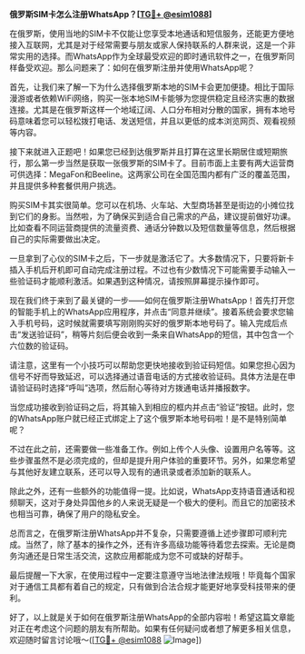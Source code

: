 **俄罗斯SIM卡怎么注册WhatsApp？[[TG💪+ @esim1088](https://t.me/s/esim1088)]**

在俄罗斯，使用当地的SIM卡不仅能让您享受本地通话和短信服务，还能更方便地接入互联网，尤其是对于经常需要与朋友或家人保持联系的人群来说，这是一个非常实用的选择。而WhatsApp作为全球最受欢迎的即时通讯软件之一，在俄罗斯同样备受欢迎。那么问题来了：如何在俄罗斯注册并使用WhatsApp呢？

首先，让我们来了解一下为什么选择俄罗斯本地的SIM卡会更加便捷。相比于国际漫游或者依赖WiFi网络，购买一张本地SIM卡能够为您提供稳定且经济实惠的数据连接。尤其是在俄罗斯这样一个地域辽阔、人口分布相对分散的国家，拥有本地号码意味着您可以轻松拨打电话、发送短信，并且以更低的成本浏览网页、观看视频等内容。

接下来就进入正题吧！如果您已经到达俄罗斯并且打算在这里长期居住或短期旅行，那么第一步当然是获取一张俄罗斯的SIM卡了。目前市面上主要有两大运营商可供选择：MegaFon和Beeline。这两家公司在全国范围内都有广泛的覆盖范围，并且提供多种套餐供用户挑选。

购买SIM卡其实很简单。您可以在机场、火车站、大型商场甚至是街边的小摊位找到它们的身影。当然啦，为了确保买到适合自己需求的产品，建议提前做好功课。比如查看不同运营商提供的流量资费、通话分钟数以及短信数量等信息，然后根据自己的实际需要做出决定。

一旦拿到了心仪的SIM卡之后，下一步就是激活它了。大多数情况下，只要将新卡插入手机后开机即可自动完成注册过程。不过也有少数情况下可能需要手动输入一些验证码才能顺利激活。如果遇到这种情况，请按照屏幕提示操作即可。

现在我们终于来到了最关键的一步——如何在俄罗斯注册WhatsApp！首先打开您的智能手机上的WhatsApp应用程序，并点击“同意并继续”。接着系统会要求您输入手机号码，这时候就需要填写刚刚购买好的俄罗斯本地号码了。输入完成后点击“发送验证码”，稍等片刻后便会收到一条来自WhatsApp的短信，其中包含一个六位数的验证码。

请注意，这里有一个小技巧可以帮助您更快地接收到验证码短信。如果您担心因为信号不好而导致延迟，可以选择通过语音电话的方式接收验证码。具体方法是在申请验证码时选择“呼叫”选项，然后耐心等待对方拨通电话并播报数字。

当您成功接收到验证码之后，将其输入到相应的框内并点击“验证”按钮。此时，您的WhatsApp账户就已经正式绑定上了这个俄罗斯本地号码啦！是不是特别简单呢？

不过在此之前，还需要做一些准备工作。例如上传个人头像、设置用户名等等。这些步骤虽然不是必须完成的，但却是提升用户体验的重要环节。另外，如果您希望与其他好友建立联系，还可以导入现有的通讯录或者添加新的联系人。

除此之外，还有一些额外的功能值得一提。比如说，WhatsApp支持语音通话和视频聊天，这对于身处异国他乡的人来说无疑是一个极大的便利。而且它的加密技术也相当可靠，确保了用户的隐私安全。

总而言之，在俄罗斯注册WhatsApp并不复杂，只需要遵循上述步骤即可顺利完成。当然了，除了基本的操作之外，还有许多高级功能等待着您去探索。无论是商务沟通还是日常生活交流，这款应用都能成为您不可或缺的好帮手。

最后提醒一下大家，在使用过程中一定要注意遵守当地法律法规哦！毕竟每个国家对于通信工具都有着自己的规定，只有做到合法合规才能更好地享受科技带来的便利。

好了，以上就是关于如何在俄罗斯注册WhatsApp的全部内容啦！希望这篇文章能对正在考虑这个问题的朋友有所帮助。如果有任何疑问或者想了解更多相关信息，欢迎随时留言讨论哦～([[TG💪+ @esim1088](https://t.me/s/esim1088) ![Image](https://i.postimg.cc/4NQfJmqS/Snipaste-2025-05-13-00-14-12.png)])